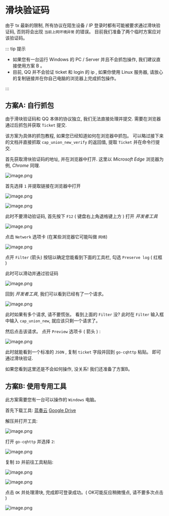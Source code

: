 # 滑块验证码

由于 tx 最新的限制, 所有协议在陌生设备 / IP 登录时都有可能被要求通过滑块验证码, 否则将会出现 `当前上网环境异常` 的错误。 目前我们准备了两个临时方案应对该验证码。

::: tip 提示

- 如果您有一台运行 Windows 的 PC / Server 并且不会抓包操作, 我们建议直接使用方案 B 。
- 目前, QQ 并不会验证 ticket 和 login 的 ip , 如果你使用 Linux 服务器, 请放心的复制链接并在你自己电脑的浏览器上完成抓包操作。

:::

## 方案A: 自行抓包

由于滑块验证码和 QQ 本体的协议独立, 我们无法直接处理并提交. 需要在浏览器通过后抓包并获取 `Ticket` 提交.

该方案为具体的抓包教程, 如果您已经知道如何在浏览器中抓包。 可以略过接下来的文档并直接抓取 `cap_union_new_verify` 的返回值, 提取 `Ticket` 并在命令行提交.

首先获取滑块验证码的地址, 并在浏览器中打开. 这里以 *Microsoft Edge* 浏览器为例, *Chrome* 同理. 

![image.png](https://i.loli.net/2020/12/27/yXdomOnQ8tkauMe.png)

首先选择 `1` 并提取链接在浏览器中打开

![image.png](https://i.loli.net/2020/12/27/HYhmZv1wARMV7Uq.png)

![image.png](https://i.loli.net/2020/12/27/otk9Hz7lBCaRFMV.png)

此时不要滑动验证码, 首先按下 `F12` ( 键盘右上角退格键上方 ) 打开 *开发者工具*

![image.png](https://i.loli.net/2020/12/27/JDioadLPwcKWpt1.png)

点击 `Network` 选项卡 (在某些浏览器它可能叫做 `网络`)

![image.png](https://i.loli.net/2020/12/27/qEzTB5jrDZUWSwp.png)

点开 `Filter` (箭头) 按钮以确定您能看到下面的工具栏, 勾选 `Preserve log` ( 红框 )

此时可以滑动并通过验证码

![image.png](https://i.loli.net/2020/12/27/Id4hxzyDprQuF2G.png)

回到 *开发者工具*, 我们可以看到已经有了一个请求。

![image.png](https://i.loli.net/2020/12/27/3C6Y2XVKBRv1z9E.png)

此时如果有多个请求, 请不要慌张。 看到上面的 `Filter` 没? 此时在 `Filter` 输入框中输入 `cap_union_new`, 就应该只剩一个请求了。

然后点击该请求。 点开 `Preview` 选项卡 ( 箭头 ) :  

![image.png](https://i.loli.net/2020/12/27/P1VtxRWpjY8524Z.png)

此时就能看到一个标准的 `JSON` , 复制 `ticket` 字段并回到 `go-cqhttp` 粘贴。 即可通过滑块验证.

如果您看到这里还是不会如何操作, 没关系! 我们还准备了方案B。

## 方案B: 使用专用工具

此方案需要您有一台可以操作的 `Windows` 电脑。

首先下载工具:  [蓝奏云](https://wws.lanzoui.com/i2vn0jrofte) [Google Drive](https://drive.google.com/file/d/1peMDHqgP8AgWBVp5vP-cfhcGrb2ksSrE/view?usp=sharing)

解压并打开工具: 

![image.png](https://i.loli.net/2020/12/27/winG4SkxhgLoNDZ.png)

打开 `go-cqhttp` 并选择 `2`:

![image.png](https://i.loli.net/2020/12/27/yXdomOnQ8tkauMe.png)

复制 `ID` 并前往工具粘贴:

![image.png](https://i.loli.net/2020/12/27/fIwXx5nN9r8Zbc7.png)

![image.png](https://i.loli.net/2020/12/27/WZsTCyGwSjc9mb5.png)

点击 `OK` 并处理滑块, 完成即可登录成功。( OK可能反应稍微慢点, 请不要多次点击 )

![image.png](https://i.loli.net/2020/12/27/UnvAuxreijYzgLC.png)

